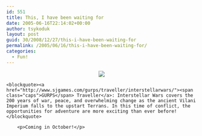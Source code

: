 ```yaml
---
id: 551
title: This, I have been waiting for
date: 2005-06-16T22:14:02+00:00
author: tsykoduk
layout: post
guid: 30/2008/12/27/this-i-have-been-waiting-for
permalink: /2005/06/16/this-i-have-been-waiting-for/
categories:
  - Fun!
---
```

<center><img src="http://www.sjgames.com/gurps/traveller/interstellarwars/img/cover_sm.jpg" /></center>

	<blockquote><a href="http://www.sjgames.com/gurps/traveller/interstellarwars/"><span class="caps">GURPS</span> Traveller</a>: Interstellar Wars covers the 200 years of war, peace, and overwhelming change as the ancient Vilani Imperium falls to the upstart Terrans. In this time of conflict, the opportunities for adventure are more exciting than ever before!</blockquote>

		<p>Coming in October!</p>